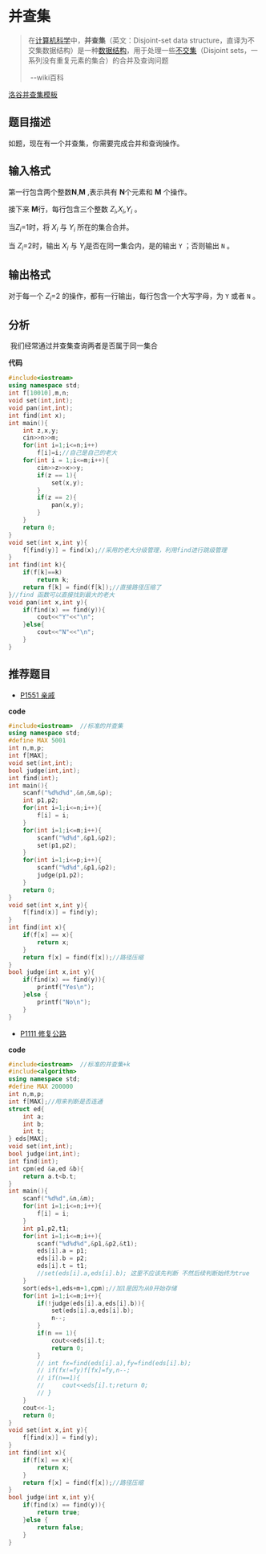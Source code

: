 # 并查集

> 在[计算机科学](https://zh.wikipedia.org/wiki/计算机科学)中，**并查集**（英文：Disjoint-set data structure，直译为不交集数据结构）是一种[数据结构](https://zh.wikipedia.org/wiki/数据结构)，用于处理一些[不交集](https://zh.wikipedia.org/wiki/不交集)（Disjoint sets，一系列没有重复元素的集合）的合并及查询问题
>
> ​																		--wiki百科

[洛谷并查集模板](https://www.luogu.com.cn/problem/P3367)

## 题目描述

如题，现在有一个并查集，你需要完成合并和查询操作。





## 输入格式

第一行包含两个整数**N**,**M** ,表示共有 **N**个元素和 **M** 个操作。

接下来 **M**行，每行包含三个整数 $Z_i$​​​,$X_i$​​​,$Y_i$ 。

当$Z_i$​=1时，将 $X_i$​ 与 $Y_i$ 所在的集合合并。

当 $Z_i$=2时，输出 $X_i$ 与 $Y_i$​​ 是否在同一集合内，是的输出 `Y` ；否则输出 `N` 。







## 输出格式

对于每一个 $Z_i$​=2 的操作，都有一行输出，每行包含一个大写字母，为 `Y` 或者 `N` 。





## 分析

​	我们经常通过并查集查询两者是否属于同一集合

**代码**

```c++
#include<iostream>
using namespace std;
int f[10010],m,n;
void set(int,int);
void pan(int,int);
int find(int x);
int main(){
    int z,x,y;
    cin>>n>>m;
    for(int i=1;i<=n;i++)
        f[i]=i;//自己是自己的老大
    for(int i = 1;i<=m;i++){
        cin>>z>>x>>y;
        if(z == 1){
            set(x,y);
        }
        if(z == 2){
            pan(x,y);
        }
    }
    return 0;
}
void set(int x,int y){
    f[find(y)] = find(x);//采用的老大分级管理，利用find进行跳级管理
}
int find(int k){
    if(f[k]==k)
        return k;
    return f[k] = find(f[k]);//直接路径压缩了
}//find 函数可以直接找到最大的老大
void pan(int x,int y){
    if(find(x) == find(y)){
        cout<<"Y"<<"\n";
    }else{
        cout<<"N"<<"\n";
    }
}
```

## 推荐题目

- [P1551 亲戚](https://www.luogu.com.cn/problem/P1551)

**code**

```cPP
#include<iostream>  //标准的并查集
using namespace std;
#define MAX 5001
int n,m,p;
int f[MAX];
void set(int,int);
bool judge(int,int);
int find(int);
int main(){
    scanf("%d%d%d",&n,&m,&p);
    int p1,p2;
    for(int i=1;i<=n;i++){
        f[i] = i;
    }
    for(int i=1;i<=m;i++){
        scanf("%d%d",&p1,&p2);
        set(p1,p2);
    }
    for(int i=1;i<=p;i++){
        scanf("%d%d",&p1,&p2);
        judge(p1,p2);
    }
    return 0;
}
void set(int x,int y){
    f[find(x)] = find(y);
}
int find(int x){
    if(f[x] == x){
        return x;
    }
    return f[x] = find(f[x]);//路径压缩
}
bool judge(int x,int y){
    if(find(x) == find(y)){
        printf("Yes\n");
    }else {
        printf("No\n");
    }
}
```

- [P1111 修复公路](https://www.luogu.com.cn/problem/P1111)

**code**

```cpp
#include<iostream>  //标准的并查集+k
#include<algorithm>
using namespace std;
#define MAX 200000
int n,m,p;
int f[MAX];//用来判断是否连通
struct ed{
    int a;
    int b;
    int t;
} eds[MAX];
void set(int,int);
bool judge(int,int);
int find(int);
int cpm(ed &a,ed &b){
    return a.t<b.t;
}
int main(){
    scanf("%d%d",&n,&m);
    for(int i=1;i<=n;i++){
        f[i] = i;
    }
    int p1,p2,t1;
    for(int i=1;i<=m;i++){
        scanf("%d%d%d",&p1,&p2,&t1);
        eds[i].a = p1;
        eds[i].b = p2;
        eds[i].t = t1;
        //set(eds[i].a,eds[i].b); 这里不应该先判断 不然后续判断始终为true
    }
    sort(eds+1,eds+m+1,cpm);//加1是因为从0开始存储
    for(int i=1;i<=m;i++){
        if(!judge(eds[i].a,eds[i].b)){
            set(eds[i].a,eds[i].b);
            n--;
        }
        if(n == 1){
            cout<<eds[i].t;
            return 0;
        }
        // int fx=find(eds[i].a),fy=find(eds[i].b);
		// if(fx!=fy)f[fx]=fy,n--;
		// if(n==1){
        //     cout<<eds[i].t;return 0;
        // }
    }
    cout<<-1;
    return 0;
}
void set(int x,int y){
    f[find(x)] = find(y);
}
int find(int x){
    if(f[x] == x){
        return x;
    }
    return f[x] = find(f[x]);//路径压缩
}
bool judge(int x,int y){
    if(find(x) == find(y)){
        return true;
    }else {
        return false;
    }
}
```

